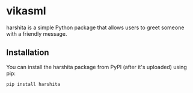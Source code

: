 # vikasml

harshita is a simple Python package that allows users to greet someone with a friendly message.

## Installation

You can install the harshita  package from PyPI (after it's uploaded) using pip:

```bash
pip install harshita